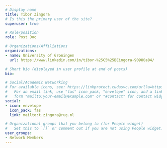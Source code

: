 ```yaml
---
# Display name
title: Tibor Zingora
# Is this the primary user of the site?
superuser: true

# Role/position
role: Post Doc

# Organizations/Affiliations
organizations:
- name: University of Groningen
  url: https://www.linkedin.com/in/tibor-%25C5%25BEingora-90980a84/

# Short bio (displayed in user profile at end of posts)
bio: 

# Social/Academic Networking
# For available icons, see: https://linkprotect.cudasvc.com/url?a=https%3a%2f%2fsourcethemes.com%2facademic%2fdocs%2fpage-builder%2f%23icons&c=E,1,03Q55I8O6D-V-MsaI5i3Th7UvGHpRVj6l4dANOBXiQaBRckWF-Uxi40d1B8mh5T88rS8FWL6R2UVO5-e4mDAmzVU5C2FJcU0kEkb6Qi2tyc,&typo=1
#   For an email link, use "fas" icon pack, "envelope" icon, and a link in the
#   form "mailto:your-email@example.com" or "#contact" for contact widget.
social:
- icon: envelope
  icon_pack: fas
  link: mailto:t.zingora@rug.nl

# Organizational groups that you belong to (for People widget)
#   Set this to `[]` or comment out if you are not using People widget.
user_groups:
- Network Members
---
```

